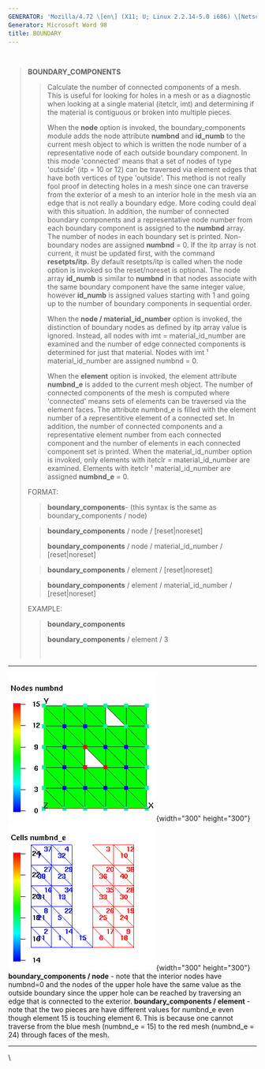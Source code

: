 ```yaml
---
GENERATOR: 'Mozilla/4.72 \[en\] (X11; U; Linux 2.2.14-5.0 i686) \[Netscape\]'
Generator: Microsoft Word 98
title: BOUNDARY
---
```


 

> **BOUNDARY\_COMPONENTS**
>
> > Calculate the number of connected components of a mesh. This is
> > useful for looking for holes in a mesh or as a diagnostic when
> > looking at a single material (itetclr, imt) and determining if the
> > material is contiguous or broken into multiple pieces.
> >
> > When the **node** option is invoked, the boundary\_components 
> > module adds the node attribute **numbnd** and **id\_numb** to the
> > current mesh object to which is written the node number of a
> > representative node of each outside boundary component. In this mode
> > 'connected' means that a set of nodes of type 'outside' (itp = 10 or
> > 12) can be traversed via element edges that have both vertices of
> > type 'outside'. This method is not really fool proof in detecting
> > holes in a mesh since one can traverse from the exterior of a mesh
> > to an interior hole in the mesh via an edge that is not really a
> > boundary edge. More coding could deal with this situation. In
> > addition, the number of connected boundary components and a
> > representative node number from each boundary component is assigned
> > to the **numbnd** array. The number of nodes in each boundary set is
> > printed. Non-boundary nodes are assigned **numbnd** = 0. If the itp
> > array is not current, it must be updated first, with the command
> > **resetpts/itp.** By default resetpts/itp is called when the node
> > option is invoked so the reset/noreset is optional. The node array
> > **id\_numb** is similar to **numbnd** in that nodes associate with
> > the same boundary component have the same integer value, however
> > **id\_numb** is assigned values starting with 1 and going up to the
> > number of boundary components in sequential order.
> >
> > When the **node / material\_id\_number** option is invoked, the
> > distinction of boundary nodes as defined by itp array value is
> > ignored. Instead, all nodes with imt = material\_id\_number are
> > examined and the number of edge connected components is determined
> > for just that material. Nodes with imt ¹ material\_id\_number are
> > assigned numbnd = 0.
> >
> > When the **element** option is invoked, the element attribute
> > **numbnd\_e** is added to the current mesh object. The number of
> > connected components of the mesh is computed where 'connected' means
> > sets of elements can be traversed via the element faces. The
> > attribute numbnd\_e is filled with the element number of a
> > representitive element of a connected set. In addition, the number
> > of connected components and a representative element number from
> > each connected component and the number of elements in each
> > connected component set is printed. When the material\_id\_number
> > option is invoked, only elements with itetclr = material\_id\_number
> > are examined. Elements with itetclr ¹ material\_id\_number are
> > assigned **numbnd\_e** = 0.
>
> FORMAT:
>
> > **boundary\_components**- (this syntax is the same as
> > boundary\_components / node)
>
> > **boundary\_components** / node / \[reset|noreset\]
> >
> > **boundary\_components** / node / material\_id\_number /
> > \[reset|noreset\]
>
> > **boundary\_components** / element / \[reset|noreset\]
>
> > **boundary\_components** / element / material\_id\_number /
> > \[reset|noreset\]
>
> EXAMPLE:
>
> > **boundary\_components**
> >
> > **boundary\_components** / element / 3
> >
> >  

  ------------------------------------------------------------------------------------------------------------------------------------------------------------------------------------------------------------------------------------------------------- -----------------------------------------------------------------------------------------------------------------------------------------------------------------------------------------------------------------------------------------------------------------------------------------
  ![Example: boundary\_components / node](../../images/boundary_component_node.png){width="300" height="300"}                                                                                                                                             ![Example: boundary\_components / element](../../images/boundary_component_element.png){width="300" height="300"}
  **boundary\_components / node** - note that the interior nodes have numbnd=0 and the nodes of the upper hole have the same value as the outside boundary since the upper hole can be reached by traversing an edge that is connected to the exterior.   **boundary\_components / element** - note that the two pieces are have different values for numbnd\_e even though element 15 is touching element 6. This is because one cannot traverse from the blue mesh (numbnd\_e = 15) to the red mesh (numbnd\_e = 24) through faces of the mesh.
  ------------------------------------------------------------------------------------------------------------------------------------------------------------------------------------------------------------------------------------------------------- -----------------------------------------------------------------------------------------------------------------------------------------------------------------------------------------------------------------------------------------------------------------------------------------

\

